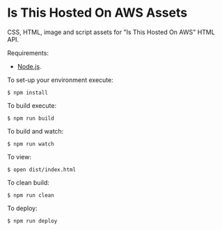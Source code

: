 # Is This Hosted On AWS Assets

CSS, HTML, image and script assets for "Is This Hosted On AWS" HTML API.

Requirements:

  * [Node.js](http://nodejs.org/).

To set-up your environment execute:

    $ npm install

To build execute:

    $ npm run build

To build and watch:

    $ npm run watch

To view:

    $ open dist/index.html

To clean build:

    $ npm run clean

To deploy:

    $ npm run deploy
